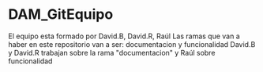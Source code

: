 # DAM_GitEquipo
El equipo esta formado por David.B, David.R, Raúl
Las ramas que van a haber en este repositorio van a ser: documentacion y funcionalidad
David.B y David.R trabajan sobre la rama "documentacion" y Raúl sobre funcionalidad
